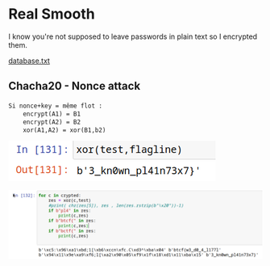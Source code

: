 # Real Smooth

I know you're not supposed to leave passwords in plain text so I encrypted them.

[database.txt](https://mega.nz/file/RbFmnQ4D#VndwF8RUGNS0H52FJHcfYNCGvL5JzLCMsPhvbjVfR9Y)

## Chacha20 - Nonce attack

```
Si nonce+key = même flot :
	encrypt(A1) = B1
	encrypt(A2) = B2 
	xor(A1,A2) = xor(B1,b2)
```

![](1.png)

![](2.png)
